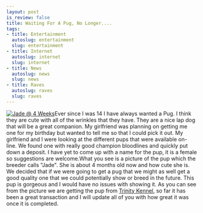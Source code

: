 ```yaml
--- 
layout: post
is_review: false
title: Waiting For A Pug, No Longer....
tags: 
- title: Entertainment
  autoslug: entertainment
  slug: entertainment
- title: Internet
  autoslug: internet
  slug: internet
- title: News
  autoslug: news
  slug: news
- title: Raves
  autoslug: raves
  slug: raves
---
```

[![Jade @ 4 Weeks](http://www.josephcrawford.com/wp-content/uploads/2007/06/jade4wksold.thumbnail.jpg)](http://www.josephcrawford.com/wp-content/uploads/2007/06/jade4wksold.jpg "Jade @ 4 Weeks")Ever since I was 14 I have always wanted a Pug.  I think they are cute with all of the wrinkles that they have.  They are a nice lap dog that will be a great companion.  My girlfriend was planning on getting me one for my birthday but wanted to tell me so that I could pick it out.  My girlfriend and I were looking at the different pups that were available on-line.  We found one with really good champion bloodlines and quickly put down a deposit.  I have yet to come up with a name for the pup, it is a female so suggestions are welcome.What you see is a picture of the pup which the breeder calls "Jade".  She is about 4 months old now and how cute she is.  We decided that if we were going to get a pug that we might as well get a good quality one that we could potentially show or breed in the future.  This pup is gorgeous and I would have no issues with showing it.  As you can see from the picture we are getting the pup from [Trinity Kennel](http://www.trinitykennel.com/ "Trinity Kennel"), so far it has been a great transaction and I will update all of you with how great it was once it is completed.
